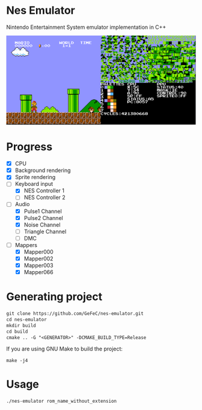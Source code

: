 # Nes Emulator
Nintendo Entertainment System emulator implementation in C++ 

![alt text](./image.png "Emulator view")

# Progress
- [x] CPU
- [x] Background rendering
- [x] Sprite rendering
- [ ] Keyboard input
    - [x] NES Controller 1
    - [ ] NES Controller 2
- [ ] Audio
    - [x] Pulse1 Channel
    - [x] Pulse2 Channel
    - [x] Noise Channel
    - [ ] Triangle Channel
    - [ ] DMC
- [ ] Mappers
    - [x] Mapper000
    - [x] Mapper002
    - [x] Mapper003
    - [x] Mapper066

# Generating project
```
git clone https://github.com/GeFeC/nes-emulator.git
cd nes-emulator
mkdir build
cd build
cmake .. -G "<GENERATOR>" -DCMAKE_BUILD_TYPE=Release
```
If you are using GNU Make to build the project:
```
make -j4
```
# Usage
```
./nes-emulator rom_name_without_extension
```
